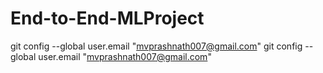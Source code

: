 # End-to-End-MLProject

git config --global user.email "mvprashnath007@gmail.com"
git config --global user.email "mvprashnath007@gmail.com"